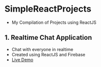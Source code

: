 # SimpleReactProjects
- My Compilation of Projects using ReactJS

## 1. Realtime Chat Application
- Chat with everyone in realtime
- Created using ReactJS and Firebase
- [Live Demo](https://lenard123.github.io/SimpleReactProjects/realtime-chat-app/)